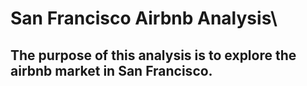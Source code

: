 # San Francisco Airbnb Analysis\

## The purpose of this analysis is to explore the airbnb market in San Francisco. 
